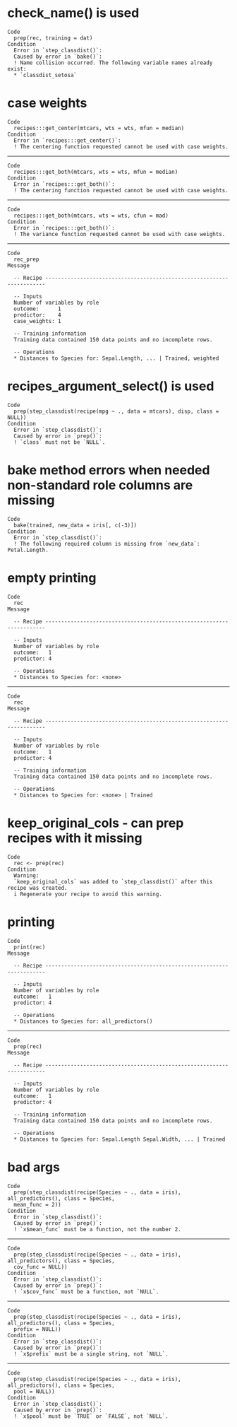 # check_name() is used

    Code
      prep(rec, training = dat)
    Condition
      Error in `step_classdist()`:
      Caused by error in `bake()`:
      ! Name collision occurred. The following variable names already exist:
      * `classdist_setosa`

# case weights

    Code
      recipes:::get_center(mtcars, wts = wts, mfun = median)
    Condition
      Error in `recipes:::get_center()`:
      ! The centering function requested cannot be used with case weights.

---

    Code
      recipes:::get_both(mtcars, wts = wts, mfun = median)
    Condition
      Error in `recipes:::get_both()`:
      ! The centering function requested cannot be used with case weights.

---

    Code
      recipes:::get_both(mtcars, wts = wts, cfun = mad)
    Condition
      Error in `recipes:::get_both()`:
      ! The variance function requested cannot be used with case weights.

---

    Code
      rec_prep
    Message
      
      -- Recipe ----------------------------------------------------------------------
      
      -- Inputs 
      Number of variables by role
      outcome:      1
      predictor:    4
      case_weights: 1
      
      -- Training information 
      Training data contained 150 data points and no incomplete rows.
      
      -- Operations 
      * Distances to Species for: Sepal.Length, ... | Trained, weighted

# recipes_argument_select() is used

    Code
      prep(step_classdist(recipe(mpg ~ ., data = mtcars), disp, class = NULL))
    Condition
      Error in `step_classdist()`:
      Caused by error in `prep()`:
      ! `class` must not be `NULL`.

# bake method errors when needed non-standard role columns are missing

    Code
      bake(trained, new_data = iris[, c(-3)])
    Condition
      Error in `step_classdist()`:
      ! The following required column is missing from `new_data`: Petal.Length.

# empty printing

    Code
      rec
    Message
      
      -- Recipe ----------------------------------------------------------------------
      
      -- Inputs 
      Number of variables by role
      outcome:   1
      predictor: 4
      
      -- Operations 
      * Distances to Species for: <none>

---

    Code
      rec
    Message
      
      -- Recipe ----------------------------------------------------------------------
      
      -- Inputs 
      Number of variables by role
      outcome:   1
      predictor: 4
      
      -- Training information 
      Training data contained 150 data points and no incomplete rows.
      
      -- Operations 
      * Distances to Species for: <none> | Trained

# keep_original_cols - can prep recipes with it missing

    Code
      rec <- prep(rec)
    Condition
      Warning:
      `keep_original_cols` was added to `step_classdist()` after this recipe was created.
      i Regenerate your recipe to avoid this warning.

# printing

    Code
      print(rec)
    Message
      
      -- Recipe ----------------------------------------------------------------------
      
      -- Inputs 
      Number of variables by role
      outcome:   1
      predictor: 4
      
      -- Operations 
      * Distances to Species for: all_predictors()

---

    Code
      prep(rec)
    Message
      
      -- Recipe ----------------------------------------------------------------------
      
      -- Inputs 
      Number of variables by role
      outcome:   1
      predictor: 4
      
      -- Training information 
      Training data contained 150 data points and no incomplete rows.
      
      -- Operations 
      * Distances to Species for: Sepal.Length Sepal.Width, ... | Trained

# bad args

    Code
      prep(step_classdist(recipe(Species ~ ., data = iris), all_predictors(), class = Species,
      mean_func = 2))
    Condition
      Error in `step_classdist()`:
      Caused by error in `prep()`:
      ! `x$mean_func` must be a function, not the number 2.

---

    Code
      prep(step_classdist(recipe(Species ~ ., data = iris), all_predictors(), class = Species,
      cov_func = NULL))
    Condition
      Error in `step_classdist()`:
      Caused by error in `prep()`:
      ! `x$cov_func` must be a function, not `NULL`.

---

    Code
      prep(step_classdist(recipe(Species ~ ., data = iris), all_predictors(), class = Species,
      prefix = NULL))
    Condition
      Error in `step_classdist()`:
      Caused by error in `prep()`:
      ! `x$prefix` must be a single string, not `NULL`.

---

    Code
      prep(step_classdist(recipe(Species ~ ., data = iris), all_predictors(), class = Species,
      pool = NULL))
    Condition
      Error in `step_classdist()`:
      Caused by error in `prep()`:
      ! `x$pool` must be `TRUE` or `FALSE`, not `NULL`.

